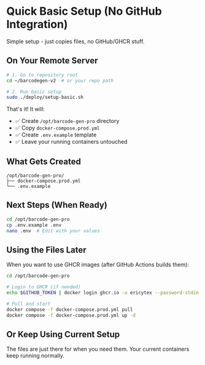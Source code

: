 # Quick Basic Setup (No GitHub Integration)

Simple setup - just copies files, no GitHub/GHCR stuff.

## On Your Remote Server

```bash
# 1. Go to repository root
cd ~/barcodegen-v2  # or your repo path

# 2. Run basic setup
sudo ./deploy/setup-basic.sh
```

That's it! It will:
- ✅ Create `/opt/barcode-gen-pro` directory
- ✅ Copy `docker-compose.prod.yml`
- ✅ Create `.env.example` template
- ✅ Leave your running containers untouched

## What Gets Created

```
/opt/barcode-gen-pro/
├── docker-compose.prod.yml
└── .env.example
```

## Next Steps (When Ready)

```bash
cd /opt/barcode-gen-pro
cp .env.example .env
nano .env  # Edit with your values
```

## Using the Files Later

When you want to use GHCR images (after GitHub Actions builds them):

```bash
cd /opt/barcode-gen-pro

# Login to GHCR (if needed)
echo $GITHUB_TOKEN | docker login ghcr.io -u ericytex --password-stdin

# Pull and start
docker compose -f docker-compose.prod.yml pull
docker compose -f docker-compose.prod.yml up -d
```

## Or Keep Using Current Setup

The files are just there for when you need them. Your current containers keep running normally.

